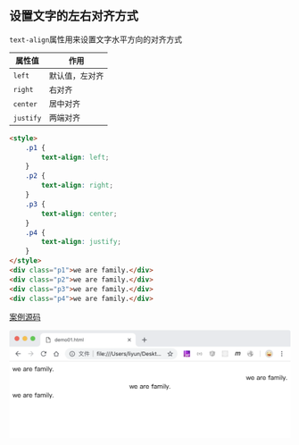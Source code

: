 ## 设置文字的左右对齐方式

`text-align`属性用来设置文字水平方向的对齐方式

| 属性值    | 作用           |
| --------- | -------------- |
| `left`    | 默认值，左对齐 |
| `right`   | 右对齐         |
| `center`  | 居中对齐       |
| `justify` | 两端对齐       |

```html
<style>
    .p1 {
        text-align: left;
    }
    .p2 {
        text-align: right;
    }
    .p3 {
        text-align: center;
    }
    .p4 {
        text-align: justify;
    }
</style>
<div class="p1">we are family.</div>
<div class="p2">we are family.</div>
<div class="p3">we are family.</div>
<div class="p4">we are family.</div>
```

[案例源码](./demo/demo01.html)

![](./images/01.png)
